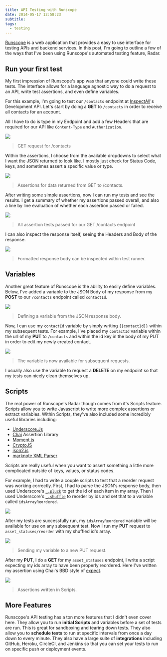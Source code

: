 ```yaml
---
title: API Testing with Runscope
date: 2014-05-17 12:58:23
subtitle:
tags:
  - testing
---
```



[Runscope](https://www.runscope.com/) is a web application that provides a easy to use interface for testing APIs and backend services. In this post, I'm going to outline a few of the ways that I've been using Runscope's automated testing feature, Radar.

## Run your first test

My first impression of Runscope's app was that anyone could write these tests. The interface allows for a language agnostic way to do a request to an API, write test assertions, and even define variables.

For this example, I'm going to test our `/contacts` endpoint at [InspectAll](https://www.inspectall.com)'s Development API. Let's start by doing a **GET** to `/contacts` in order to receive all contacts for an account.

All I have to do is type in my Endpoint and add a few Headers that are required for our API like `Content-Type` and `Authorization`.

![](get-requests-for-contacts.jpg)

> GET request for /contacts

Within the assertions, I choose from the available dropdowns to select what I want the JSON returned to look like. I mostly just check for Status Code, keys, and sometimes assert a specific value or type.

![](assertions-for-data-returned.jpg)

> Assertions for data returned from GET to /contacts.

After writing some simple assertions, now I can run my tests and see the results. I get a summary of whether my assertions passed overall, and also a line by line evaluation of whether each assertion passed or failed.

![](all-assertion-tests-passed.jpg)

> All assertion tests passed for our GET /contacts endpoint

I can also inspect the response itself, seeing the Headers and Body of the response.

![](formatted-response-body.jpg)

> Formatted response body can be inspected within test runner.

## Variables

Another great feature of Runscope is the ability to easily define variables. Below, I've added a variable to the JSON Body of my response from my **POST** to our `/contacts` endpoint called `contactId`.

![](define-variable-from-json.jpg)

> Defining a variable from the JSON response body.

Now, I can use my `contactId` variable by simply writing `{{contactId}}` within my subsequent tests. For example, I've placed my `contactId` variable within the url of my **PUT** to `/contacts` and within the id key in the body of my PUT in order to edit my newly created contact.

![](variable-now-in-subsequent-requests.jpg)

> The variable is now available for subsequent requests.

I usually also use the variable to request a **DELETE** on my endpoint so that my tests can nicely clean themselves up.

## Scripts

The real power of Runscope's Radar though comes from it's Scripts feature. Scripts allow you to write Javascript to write more complex assertions or extract variables. Within Scripts, they've also included some incredibly useful libraries including:

* [Underscore.Js](http://underscorejs.org/)
* [Chai](http://chaijs.com/) Assertion Library
* [Moment.js](http://momentjs.com/)
* [CryptoJS](https://code.google.com/archive/p/crypto-js/)
* [json2.js](https://github.com/douglascrockford/JSON-js/blob/master/json2.js)
* [marknote XML Parser](https://code.google.com/archive/p/marknote/)

Scripts are really useful when you want to assert something a little more complicated outside of keys, values, or status codes.

For example, I had to write a couple scripts to test that a reorder request was working correctly. First, I had to parse the JSON's response body, then used Underscore's [`_.pluck`](http://underscorejs.org/#pluck) to get the id of each item in my array. Then I used Underscore's [`_.shuffle`](http://underscorejs.org/#shuffle) to reorder by ids and set that to a variable called `idsArrayReordered`.

![](using-scripts-in-runscope.jpg)

After my tests are successfully run, my `idsArrayReordered` variable will be available for use on any subsequent test. Now I run my **PUT** request to `asset_statuses/reorder` with my shuffled id's array.

![](send-variable-to-new-request.jpg)

> Sending my variable to a new PUT request.

After my **PUT**, I do a **GET** for my `asset_statuses` endpoint, I write a script expecting my ids array to have been properly reordered. Here I've written my assertion using Chai's BBD style of [expect](http://chaijs.com/api/bdd/).

![](script-assertions-using-chai.jpg)

> Assertions written in Scripts.

## More Features

Runscope's API testing has a ton more features that I didn't even cover here. They allow you to run **initial Scripts** and variables before a set of tests are run. This is great for sandboxing and tearing down tests. They also allow you to **schedule tests** to run at specific intervals from once a day down to every minute. They also have a large suite of **integrations** including GitHub, Heroku, CircleCI, and Jenkins so that you can set your tests to run on specific push or deployment events.
